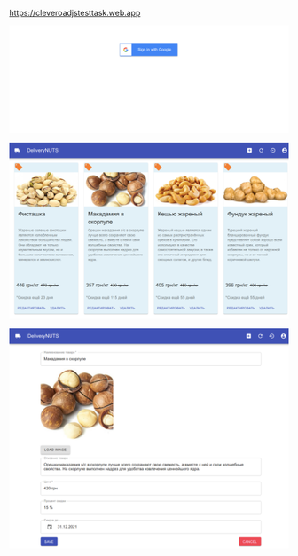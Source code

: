https://cleveroadjstesttask.web.app

![Login](doc/screen0.png)

![Main](doc/screen1.png)

![Edit](doc/screen2.png)
